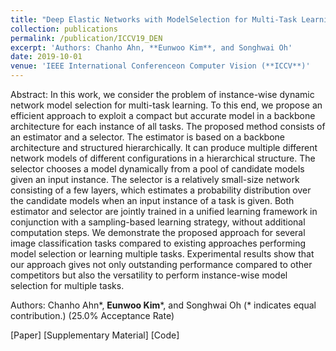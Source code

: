 ```yaml
---
title: "Deep Elastic Networks with ModelSelection for Multi-Task Learning"
collection: publications
permalink: /publication/ICCV19_DEN
excerpt: 'Authors: Chanho Ahn, **Eunwoo Kim**, and Songhwai Oh'
date: 2019-10-01
venue: 'IEEE International Conferenceon Computer Vision (**ICCV**)'
---
```

Abstract: In this work, we consider the problem of instance-wise dynamic network model selection for multi-task learning. To this end, we propose an efficient approach to exploit a compact but accurate model in a backbone architecture for each instance of all tasks. The proposed method consists of an estimator and a selector. The estimator is based on a backbone architecture and structured hierarchically. It can produce multiple different network models of different configurations in a hierarchical structure. The selector chooses a model dynamically from a pool of candidate models given an input instance. The selector is a relatively small-size network consisting of a few layers, which estimates a probability distribution over the candidate models when an input instance of a task is given. Both estimator and selector are jointly trained in a unified learning framework in conjunction with a sampling-based learning strategy, without additional computation steps. We demonstrate the proposed approach for several image classification tasks compared to existing approaches performing model selection or learning multiple tasks. Experimental results show that our approach gives not only outstanding performance compared to other competitors but also the versatility to perform instance-wise model selection for multiple tasks.

Authors: Chanho Ahn\*, **Eunwoo Kim**\*, and Songhwai Oh (\* indicates equal contribution.) (25.0% Acceptance Rate)

[Paper] [Supplementary Material] [Code]

